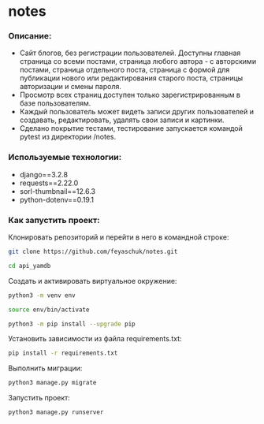# notes
### Описание:
* Сайт блогов, без регистрации пользователей. Доступны главная страница со всеми постами, страница любого автора - с авторскими постами, страница отдельного поста, страница с формой для публикации нового или редактирования старого поста, страницы авторизации и смены пароля.
* Просмотр всех страниц доступен только зарегистрированным в базе пользователям.
* Каждый пользователь может видеть записи других пользователей и создавать, редактировать, удалять свои записи и картинки.
* Сделано покрытие тестами, тестирование запускается командой pytest из директории /notes.

### Используемые технологии:
* django==3.2.8
* requests==2.22.0
* sorl-thumbnail==12.6.3
* python-dotenv==0.19.1

### Как запустить проект:
Клонировать репозиторий и перейти в него в командной строке:
```bash
git clone https://github.com/feyaschuk/notes.git
```
```bash
cd api_yamdb
```
Cоздать и активировать виртуальное окружение:
```bash
python3 -m venv env
```
```bash
source env/bin/activate
```
```bash
python3 -m pip install --upgrade pip
```
Установить зависимости из файла requirements.txt:
```bash
pip install -r requirements.txt
```
Выполнить миграции:
```bash
python3 manage.py migrate
```
Запустить проект:
```bash
python3 manage.py runserver
```
